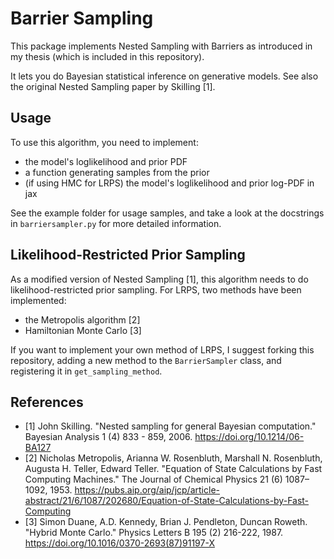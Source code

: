 # Barrier Sampling

This package implements Nested Sampling with Barriers as introduced in my thesis (which is included in this repository).

It lets you do Bayesian statistical inference on generative models.
See also the original Nested Sampling paper by Skilling \[1\].

## Usage

To use this algorithm, you need to implement:
- the model's loglikelihood and prior PDF
- a function generating samples from the prior
- (if using HMC for LRPS) the model's loglikelihood and prior log-PDF in jax
 
See the example folder for usage samples, and take a look at the docstrings in `barriersampler.py` for more detailed information.

## Likelihood-Restricted Prior Sampling

As a modified version of Nested Sampling \[1\], this algorithm needs to do likelihood-restricted prior sampling.
For LRPS, two methods have been implemented:
- the Metropolis algorithm \[2\]
- Hamiltonian Monte Carlo \[3\]

If you want to implement your own method of LRPS, I suggest forking this repository, adding a new method to the `BarrierSampler` class, and registering it in `get_sampling_method`.

## References

- \[1\] John Skilling. "Nested sampling for general Bayesian computation." Bayesian Analysis 1 (4) 833 - 859, 2006. https://doi.org/10.1214/06-BA127
- \[2\] Nicholas Metropolis, Arianna W. Rosenbluth, Marshall N. Rosenbluth, Augusta H. Teller, Edward Teller. "Equation of State Calculations by Fast Computing Machines." The Journal of Chemical Physics 21 (6) 1087–1092, 1953. https://pubs.aip.org/aip/jcp/article-abstract/21/6/1087/202680/Equation-of-State-Calculations-by-Fast-Computing
- \[3\] Simon Duane, A.D. Kennedy, Brian J. Pendleton, Duncan Roweth. "Hybrid Monte Carlo." Physics Letters B 195 (2) 216-222, 1987. https://doi.org/10.1016/0370-2693(87)91197-X